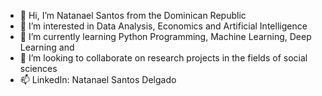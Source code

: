 - 👋 Hi, I’m Natanael Santos from the Dominican Republic
- 👀 I’m interested in Data Analysis, Economics and Artificial Intelligence
- 🌱 I’m currently learning Python Programming, Machine Learning, Deep Learning and 
- 💞️ I’m looking to collaborate on research projects in the fields of social sciences
- 📫 LinkedIn: Natanael Santos Delgado

<!---
natanael-santosd/natanael-santosd is a ✨ special ✨ repository because its `README.md` (this file) appears on your GitHub profile.
You can click the Preview link to take a look at your changes.
--->
